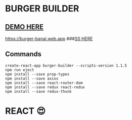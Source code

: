 # BURGER BUILDER #

## [DEMO HERE](https://burger-banai.web.app)

https://burger-banai.web.app
###[SS HERE]()

## Commands
    create-react-app burger-builder --scripts-version 1.1.5
    npm run eject
    npm install --save prop-types
    npm install --save axios
    npm install --save react-router-dom
    npm install --save redux react-redux
    npm install --save redux-thunk
    
# REACT 😍
